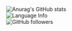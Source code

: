 ![Anurag's GitHub stats](https://github-readme-stats.vercel.app/api?username=patrick0422&show_icons=true&theme=midnight-purple)  
![Language Info](github-readme-stats.vercel.app/api/top-langs/?username={사용자명}&langs_count=8)  
![GitHub followers](https://img.shields.io/github/followers/patrick0422?label=Followers&style=social)

<!--
**patrick0422/patrick0422** is a ✨ _special_ ✨ repository because its `README.md` (this file) appears on your GitHub profile.

Here are some ideas to get you started:

- 🔭 I’m currently working on ...
- 🌱 I’m currently learning ...
- 👯 I’m looking to collaborate on ...
- 🤔 I’m looking for help with ...
- 💬 Ask me about ...
- 📫 How to reach me: ...
- 😄 Pronouns: ...
- ⚡ Fun fact: ...
-->
